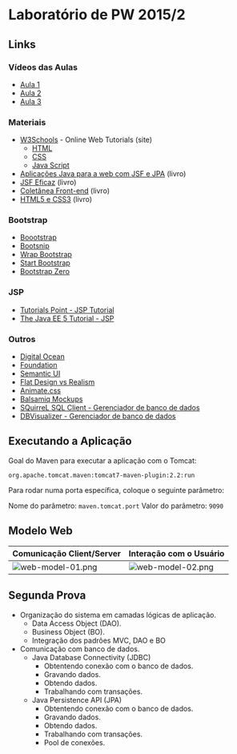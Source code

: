 
# Laboratório de PW 2015/2

## Links

### Vídeos das Aulas

* [Aula 1](https://www.dropbox.com/s/jkmqheu97lt4h6y/aula-01.zip?dl=0)
* [Aula 2](https://www.dropbox.com/s/rv1qr9pfhrj9nwf/aula-02.zip?dl=0)
* [Aula 3](https://www.dropbox.com/s/7e7qyan4cv323zg/aula-03.zip?dl=0)

### Materiais

* [W3Schools](http://www.w3schools.com/) - Online Web Tutorials (site)
  * [HTML](http://www.w3schools.com/html/)
  * [CSS](http://www.w3schools.com/css/)
  * [Java Script](http://www.w3schools.com/js/)
* [Aplicações Java para a web com JSF e JPA](http://www.casadocodigo.com.br/products/livro-jsf-jpa) (livro)
* [JSF Eficaz](http://www.casadocodigo.com.br/products/livro-jsf-eficaz) (livro)
* [Coletânea Front-end](http://www.casadocodigo.com.br/products/livro-coletanea-front-end) (livro)
* [HTML5 e CSS3](http://www.casadocodigo.com.br/products/livro-html-css) (livro)

### Bootstrap

* [Boootstrap](http://getbootstrap.com/)
* [Bootsnip](http://bootsnipp.com/)
* [Wrap Bootstrap](https://wrapbootstrap.com/)
* [Start Bootstrap](http://startbootstrap.com/)
* [Bootstrap Zero](http://www.bootstrapzero.com/)

### JSP

* [Tutorials Point - JSP Tutorial](http://www.tutorialspoint.com/jsp/)
* [The Java EE 5 Tutorial - JSP](http://docs.oracle.com/javaee/5/tutorial/doc/bnagx.html)

### Outros

* [Digital Ocean](https://www.digitalocean.com/)
* [Foundation](http://foundation.zurb.com/)
* [Semantic UI](http://semantic-ui.com/)
* [Flat Design vs Realism](http://www.flatvsrealism.com/)
* [Animate.css](https://daneden.github.io/animate.css/)
* [Balsamiq Mockups](https://balsamiq.com/products/mockups/)
* [SQuirreL SQL Client - Gerenciador de banco de dados](http://squirrel-sql.sourceforge.net/)
* [DBVisualizer - Gerenciador de banco de dados](https://www.dbvis.com)


## Executando a Aplicação

Goal do Maven para executar a aplicação com o Tomcat:

`org.apache.tomcat.maven:tomcat7-maven-plugin:2.2:run`

Para rodar numa porta específica, coloque o seguinte parâmetro:

Nome do parâmetro: `maven.tomcat.port`
Valor do parâmetro: `9090`

## Modelo Web

Comunicação Client/Server                      | Interação com o Usuário
---------------------------------------------- | ----------------------------------------------
![web-model-01.png](src/site/web-model-01.png) | ![web-model-02.png](src/site/web-model-02.png)

## Segunda Prova

* Organização do sistema em camadas lógicas de aplicação.
  * Data Access Object (DAO).
  * Business Object (BO).
  * Integração dos padrões MVC, DAO e BO
* Comunicação com banco de dados.
  * Java Database Connectivity (JDBC)
    * Obtentendo conexão com o banco de dados.
    * Gravando dados.
    * Obtendo dados.
    * Trabalhando com transações.
  * Java Persistence API (JPA)
    * Obtentendo conexão com o banco de dados.
    * Gravando dados.
    * Obtendo dados.
    * Trabalhando com transações.
    * Pool de conexões.
